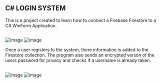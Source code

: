 ## C# LOGIN SYSTEM
This is a project created to learn how to connect a Firebase Firestore to a C# WinForm Application. 
##
![image](https://github.com/TyereeTinker/C--LOGIN/assets/71784154/e18b114a-01f5-42be-81f8-fe1f4d6f7b13) ![image](https://github.com/TyereeTinker/C--LOGIN/assets/71784154/3965409c-c817-4313-a2ef-d7e5d8f50381)

Once a user registers to the system, there information is added to the Firestore collection. The program also sends an encrypted verson of the users password for privacy and checks if a username is already taken.
##
![image](https://github.com/TyereeTinker/C--LOGIN/assets/71784154/e289378c-9667-406f-b61c-e1322f30e062) ![image](https://github.com/TyereeTinker/C--LOGIN/assets/71784154/0379de0f-fc1a-4846-8464-deba7597d061)


